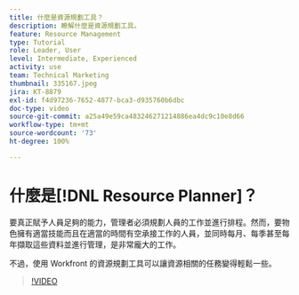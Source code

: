 ```yaml
---
title: 什麼是資源規劃工具？
description: 瞭解什麼是資源規劃工具。
feature: Resource Management
type: Tutorial
role: Leader, User
level: Intermediate, Experienced
activity: use
team: Technical Marketing
thumbnail: 335167.jpeg
jira: KT-8879
exl-id: f4d97236-7652-4877-bca3-d935760b6dbc
doc-type: video
source-git-commit: a25a49e59ca483246271214886ea4dc9c10e8d66
workflow-type: tm+mt
source-wordcount: '73'
ht-degree: 100%

---
```


# 什麼是[!DNL Resource Planner]？

要真正賦予人員足夠的能力，管理者必須規劃人員的工作並進行排程。然而，要物色擁有適當技能而且在適當的時間有空承接工作的人員，並同時每月、每季甚至每年擷取這些資料並進行管理，是非常龐大的工作。

不過，使用 Workfront 的資源規劃工具可以讓資源相關的任務變得輕鬆一些。


>[!VIDEO](https://video.tv.adobe.com/v/335167/?quality=12&learn=on)
